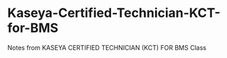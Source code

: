 # Kaseya-Certified-Technician-KCT-for-BMS
Notes from KASEYA CERTIFIED TECHNICIAN (KCT) FOR BMS Class
